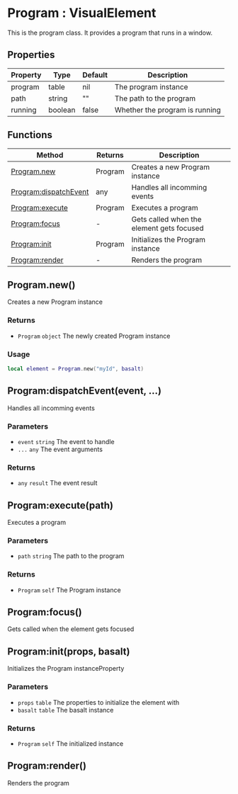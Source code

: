 # Program : VisualElement
This is the program class. It provides a program that runs in a window.

## Properties

|Property|Type|Default|Description|
|---|---|---|---|
|program|table|nil|The program instance
|path|string|""|The path to the program
|running|boolean|false|Whether the program is running

## Functions

|Method|Returns|Description|
|---|---|---|
|[Program.new](#Program.new)|Program|Creates a new Program instance
|[Program:dispatchEvent](#Program:dispatchEvent)|any|Handles all incomming events
|[Program:execute](#Program:execute)|Program|Executes a program
|[Program:focus](#Program:focus)|-|Gets called when the element gets focused
|[Program:init](#Program:init)|Program|Initializes the Program instance
|[Program:render](#Program:render)|-|Renders the program


## Program.new()
Creates a new Program instance

### Returns
* `Program` `object` The newly created Program instance

### Usage
 ```lua
local element = Program.new("myId", basalt)
```

## Program:dispatchEvent(event, ...)
Handles all incomming events

### Parameters
* `event` `string` The event to handle
* `...` `any` The event arguments

### Returns
* `any` `result` The event result

## Program:execute(path)
Executes a program

### Parameters
* `path` `string` The path to the program

### Returns
* `Program` `self` The Program instance

## Program:focus()
Gets called when the element gets focused

## Program:init(props, basalt)
Initializes the Program instanceProperty

### Parameters
* `props` `table` The properties to initialize the element with
* `basalt` `table` The basalt instance

### Returns
* `Program` `self` The initialized instance

## Program:render()
Renders the program


